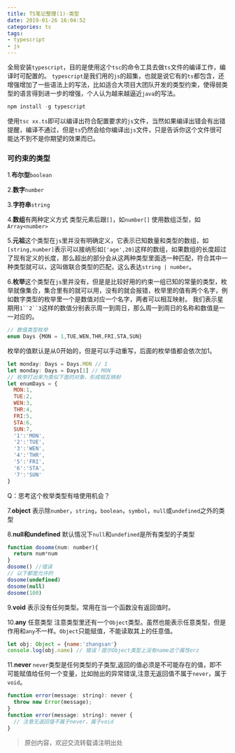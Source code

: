 ```yaml
---
title: TS笔记整理(1)-类型
date: 2019-01-26 16:04:52
categories: ts
tags:
- typescript
- js
---
```

全局安装`typescript`，目的是使用这个`tsc`的命令工具去做`ts`文件的编译工作，编译时可配置的。
`typescript`是我们用的`js`的超集，也就是说它有的`ts`都包含，还增强增加了一些语法上的写法，比如适合大项目大团队开发的类型约束，使得弱类型的语言得到进一步的增强，个人认为越来越逼近`java`的写法。
```javascript
npm install -g typescript
```
使用`tsc xx.ts`即可以编译出符合配置要求的`js`文件，当然如果编译出错会有出错提醒，编译不通过，但是`ts`仍然会给你编译出`js`文件，只是告诉你这个文件很可能达不到不是你期望的效果而已。
### 可约束的类型
1.**布尔型**`boolean`

2.**数字**`number`

3.**字符串**`string`

4.**数组**有两种定义方式
类型元素后跟`[]`，如`number[]`
使用数组泛型，如`Array<number>`

5.**元祖**这个类型在`js`里并没有明确定义，它表示已知数量和类型的数组，如`[string,number]`表示可以接纳形如`['age',20]`这样的数组，如果数组的长度超过了现有定义的长度，那么超出的部分会从这两种类型里面选一种匹配，符合其中一种类型就可以，这叫做联合类型的匹配，这么表达`string | number`。

6.**枚举**这个类型在`js`里并没有，但是是比较好用的约束一组已知的常量的类型，枚举就像集合，集合里有的就可以用，没有的就会报错，枚举里的值有两个名字，例如数字类型的枚举里一个是数值对应一个名字，两者可以相互映射。
我们表示星期用`1``2``3`这样的数值分别表示周一到周日，那么周一到周日的名称和数值是一一对应的。
```javascript
// 数值类型枚举
enum Days {MON = 1,TUE,WEN,THR,FRI,STA,SUN}
```
枚举的值默认是从0开始的，但是可以手动重写，后面的枚举值都会依次加1。
```javascript
let monday: Days = Days.MON // 1
let monday: Days = Days[1] // MON
// 枚举打出来为类似下面的对象，形成相互映射
let enumDays = { 
  MON:1,
  TUE:2,
  WEN:3,
  THR:4,
  FRI:5,
  STA:6,
  SUN:7,
  '1':'MON',
  '2':'TUE',
  '3':'WEN',
  '4':'THR',
  '5':'FRI',
  '6':'STA',
  '7':'SUN'
}
```
Q：思考这个枚举类型有啥使用机会？

7.**object**
表示除`number`，`string`，`boolean`，`symbol`，`null`或`undefined`之外的类型

8.**null和undefined**
默认情况下`null`和`undefined`是所有类型的子类型
```javascript
function dosome(num: number){
  return num*num
}
dosome() //错误
// 以下都是允许的
dosome(undefined)
dosome(null)
dosome(100)
```

9.**void**
表示没有任何类型。常用在当一个函数没有返回值时。

10.**any** 任意类型
注意类型里还有一个`Object`类型。虽然也能表示任意类型，但是作用和`any`不一样。`Object`只能赋值，不能读取其上的任意值。
```javascript
let obj: Object = {name:'zhangsan'}
console.log(obj.name) // 错误！提示Object类型上没有name这个属性orz
```

11.**never**
`never`类型是任何类型的子类型,返回的值必须是不可能存在的值，即不可能赋值给任何一个变量，比如抛出的异常错误,注意无返回值不属于`never`，属于`void`。
```javascript
function error(message: string): never {
  throw new Error(message);
}
function error(message: string): never {
  // 注意无返回值不属于never，属于void
}
```


>原创内容，欢迎交流转载请注明出处